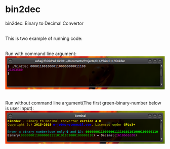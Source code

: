 # bin2dec
bin2dec: Binary to Decimal Convertor<br/><br/>

This is two example of running code:<br/><br/>

Run with command line argument:<br/>
<img alt="An Example of Running bin2dec with Command Line Argument" src="https://github.com/ArdeshirV/resources/blob/master/bin2dec/bin2decRunWithCommandLineArgument.png"><br/><br/>

Run without command line argument(The first green-binary-number below is user input):<br/>
<img alt="An Example of Running bin2dec without Command Line Argument" src="https://github.com/ArdeshirV/resources/blob/master/bin2dec/bin2decRunWithoutCommandLine.png"><br/><br/>
